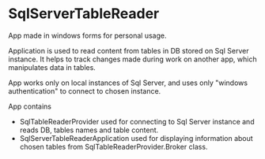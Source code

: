 # SqlServerTableReader
App made in windows forms for personal usage.

Application is used to read content from tables in DB stored on Sql Server instance.
It helps to track changes made during work on another app, which manipulates data in tables.

App works only on local instances of Sql Server, and uses only "windows authentication" to connect to chosen instance.

App contains 
- SqlTableReaderProvider used for connecting to Sql Server instance and reads DB, tables names and table content.
- SqlServerTableReaderApplication used for displaying information about chosen tables from SqlTableReaderProvider.Broker class.
